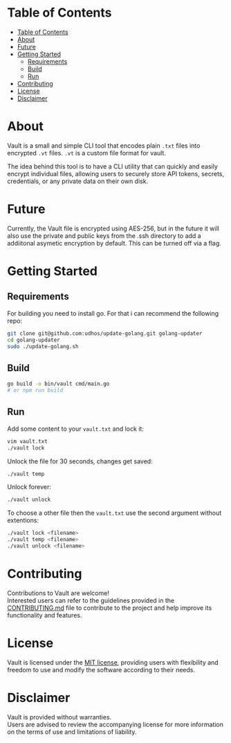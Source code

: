 # Table of Contents
- [Table of Contents](#table-of-contents)
- [About](#about)
- [Future](#future)
- [Getting Started](#getting-started)
  - [Requirements](#requirements)
  - [Build](#build)
  - [Run](#run)
- [Contributing](#contributing)
- [License](#license)
- [Disclaimer](#disclaimer)

# About
Vault is a small and simple CLI tool that encodes plain `.txt` files into encrypted `.vt` files.
`.vt` is a custom file format for vault.

The idea behind this tool is to have a CLI utility that can quickly and easily encrypt individual files, allowing users to securely store API tokens, secrets, credentials, or any private data on their own disk.

# Future
Currently, the Vault file is encrypted using AES-256, but in the future it will also use the private and public keys from the .ssh directory to add a addiitonal asymetic encryption by default.
This can be turned off via a flag.

# Getting Started
## Requirements
For building you need to install go.
For that i can recommend the following repo:
```sh
git clone git@github.com:udhos/update-golang.git golang-updater
cd golang-updater
sudo ./update-golang.sh
```

## Build
```sh
go build -o bin/vault cmd/main.go
# or npm run build
```

## Run
Add some content to your `vault.txt` and lock it:
```sh
vim vault.txt
./vault lock
```

Unlock the file for 30 seconds, changes get saved:
```sh
./vault temp
```

Unlock forever:
```sh
./vault unlock
```

To choose a other file then the `vault.txt` use the second argument without extentions:
 ```sh
./vault lock <filename>
./vault temp <filename>
./vault unlock <filename>
```

# Contributing
Contributions to Vault are welcome!  
Interested users can refer to the guidelines provided in the [CONTRIBUTING.md](CONTRIBUTING.md) file to contribute to the project and help improve its functionality and features.

# License
Vault is licensed under the [MIT license](LICENSE), providing users with flexibility and freedom to use and modify the software according to their needs.

# Disclaimer
Vault is provided without warranties.  
Users are advised to review the accompanying license for more information on the terms of use and limitations of liability.
